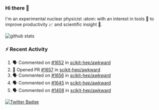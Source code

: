 ### Hi there 👋 

I'm an experimental nuclear physicist :atom: with an interest in tools :wrench: to improve productivity :chart_with_upwards_trend: and scientific insight :telescope:.

![github stats](https://github-readme-stats.vercel.app/api?username=agoose77&show_icons=true&hide_rank=true&hide_title=true&bg_color=30,e76445,904e95&text_color=efe3ec&icon_color=efe3ec)
<!--
**agoose77/agoose77** is a ✨ _special_ ✨ repository because its `README.md` (this file) appears on your GitHub profile.

Here are some ideas to get you started:

- 🔭 I’m currently working on ...
- 🌱 I’m currently learning ...
- 👯 I’m looking to collaborate on ...
- 🤔 I’m looking for help with ...
- 💬 Ask me about ...
- 📫 How to reach me: ...
- 😄 Pronouns: ...
- ⚡ Fun fact: ...
-->

### :zap: Recent Activity
<!--START_SECTION:activity-->
1. 🗣 Commented on [#1652](https://github.com/scikit-hep/awkward/issues/1652) in [scikit-hep/awkward](https://github.com/scikit-hep/awkward)
2. 💪 Opened PR [#1657](https://github.com/scikit-hep/awkward/pull/1657) in [scikit-hep/awkward](https://github.com/scikit-hep/awkward)
3. 🗣 Commented on [#1656](https://github.com/scikit-hep/awkward/issues/1656) in [scikit-hep/awkward](https://github.com/scikit-hep/awkward)
4. 🗣 Commented on [#1645](https://github.com/scikit-hep/awkward/issues/1645) in [scikit-hep/awkward](https://github.com/scikit-hep/awkward)
5. 🗣 Commented on [#1408](https://github.com/scikit-hep/awkward/issues/1408) in [scikit-hep/awkward](https://github.com/scikit-hep/awkward)
<!--END_SECTION:activity-->


[![Twitter Badge](https://img.shields.io/twitter/follow/agoose77?style=flat-square&logo=Twitter&logoColor=white&color=cornflowerblue)](https://twitter.com/agoose77)
